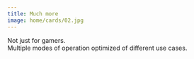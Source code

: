 ```yaml
---
title: Much more
image: home/cards/02.jpg
---
```


Not just for gamers.<br />
Multiple modes of operation optimized of different use cases.
